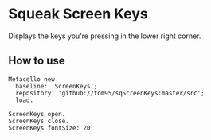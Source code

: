 # Squeak Screen Keys

Displays the keys you're pressing in the lower right corner.

## How to use
```
Metacello new
  baseline: 'ScreenKeys';
  repository: 'github://tom95/sqScreenKeys:master/src';
  load.

ScreenKeys open.
ScreenKeys close.
ScreenKeys fontSize: 20.
```

